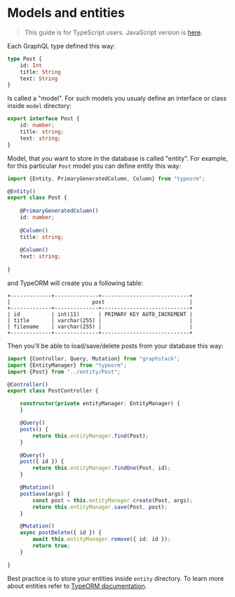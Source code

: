 # Models and entities

> This guide is for TypeScript users. JavaScript version is [here](../javascript/models-and-entities.md).

Each GraphQL type defined this way:

```graphql
type Post {
    id: Int
    title: String
    text: String
}
```

Is called a "model". For such models you usualy define an interface or class inside `model` directory:

```typescript
export interface Post {
    id: number;
    title: string;
    text: string;
}
```

Model, that you want to store in the database is called "entity".
For example, for this particular `Post` model you can define entity this way:

```typescript
import {Entity, PrimaryGeneratedColumn, Column} from "typeorm";

@Entity()
export class Post {
    
    @PrimaryGeneratedColumn()
    id: number;
    
    @Column()
    title: string;
    
    @Column()
    text: string;
    
}
```

and TypeORM will create you a following table:

```shell
+-------------+--------------+----------------------------+
|                          post                           |
+-------------+--------------+----------------------------+
| id          | int(11)      | PRIMARY KEY AUTO_INCREMENT |
| title       | varchar(255) |                            |
| filename    | varchar(255) |                            |
+-------------+--------------+----------------------------+
```

Then you'll be able to load/save/delete posts from your database this way:

```typescript
import {Controller, Query, Mutation} from "graphstack";
import {EntityManager} from "typeorm";
import {Post} from "../entity/Post";

@Controller()
export class PostController {

    constructor(private entityManager: EntityManager) {
    }

    @Query()
    posts() {
        return this.entityManager.find(Post);
    }

    @Query()
    post({ id }) {
        return this.entityManager.findOne(Post, id);
    }

    @Mutation()
    postSave(args) {
        const post = this.entityManager.create(Post, args);
        return this.entityManager.save(Post, post);
    }

    @Mutation()
    async postDelete({ id }) {
        await this.entityManager.remove({ id: id });
        return true;
    }

}
```

Best practice is to store your entities inside `entity` directory.
To learn more about entities refer to [TypeORM documentation](http://typeorm.io).
